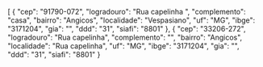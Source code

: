 [
  {
    "cep": "91790-072",
    "logradouro": "Rua capelinha ",
    "complemento": "casa",
    "bairro": "Angicos",
    "localidade": "Vespasiano",
    "uf": "MG",
    "ibge": "3171204",
    "gia": "",
    "ddd": "31",
    "siafi": "8801"
  },
  {
    "cep": "33206-272",
    "logradouro": "Rua capelinha",
    "complemento": "",
    "bairro": "Angicos",
    "localidade": "Rua capelinha",
    "uf": "MG",
    "ibge": "3171204",
    "gia": "",
    "ddd": "31",
    "siafi": "8801"
  }
